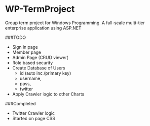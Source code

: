 # WP-TermProject
Group term project for Windows Programming. A full-scale multi-tier enterprise application using ASP.NET

###TODO
  - Sign in page
  - Member page
  - Admin Page (CRUD viewer)
  - Role based security
  - Create Database of Users <br/>
      - id (auto inc./primary key) <br/>
      - username, <br/>
      - pass, <br/>
      - twitter <br/>
  - Apply Crawler logic to other Charts

###Completed
  - Twitter Crawler logic
  - Started on page CSS
